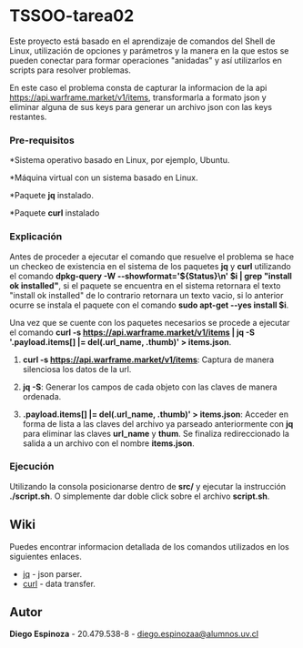 # TSSOO-tarea02

Este proyecto está basado en el aprendizaje de comandos del Shell de Linux, utilización de opciones y parámetros y la manera en la que estos se pueden conectar para formar operaciones "anidadas" y así utilizarlos en scripts para resolver problemas.

En este caso el problema consta de capturar la informacion de la api https://api.warframe.market/v1/items, transformarla a formato json y eliminar alguna de sus keys para generar un archivo json con las keys restantes.




### Pre-requisitos

*Sistema operativo basado en Linux, por ejemplo, Ubuntu.

*Máquina virtual con un sistema basado en Linux.

*Paquete **jq** instalado.

*Paquete **curl** instalado



### Explicación

Antes de proceder a ejecutar el comando que resuelve el problema se hace un checkeo de existencia en el sistema de los paquetes **jq** y **curl** utilizando el comando **dpkg-query -W --showformat='${Status}\n' $i | grep "install ok installed"**, si el paquete se encuentra en el sistema retornara el texto "install ok installed" de lo contrario retornara un texto vacio, si lo anterior ocurre se instala el paquete con el comando **sudo apt-get --yes install $i**.

Una vez que se cuente con los paquetes necesarios se procede a ejecutar el comando **curl -s https://api.warframe.market/v1/items | jq -S '.payload.items[] |= del(.url_name, .thumb)' > items.json**.


1. **curl -s https://api.warframe.market/v1/items**: Captura de manera silenciosa los datos de la url.

2. **jq -S**: Generar los campos de cada objeto con las claves de manera ordenada.

3. **.payload.items[] |= del(.url_name, .thumb)' > items.json**: Acceder en forma de lista a las claves del archivo ya parseado anteriormente con **jq** para eliminar las claves **url_name** y **thum**. Se finaliza redireccionado la salida a un archivo con el nombre **items.json**. 



### Ejecución 

Utilizando la consola posicionarse dentro de **src/** y ejecutar la instrucción **./script.sh**.
O simplemente dar doble click sobre el archivo **script.sh**.



## Wiki
Puedes encontrar informacion detallada de los comandos utilizados en los siguientes enlaces.
* [jq](https://stedolan.github.io/jq/manual/) - json parser.
* [curl](https://www.mit.edu/afs.new/sipb/user/ssen/src/curl-7.11.1/docs/curl.html) - data transfer.


## Autor

**Diego Espinoza** - 20.479.538-8 - diego.espinozaa@alumnos.uv.cl
